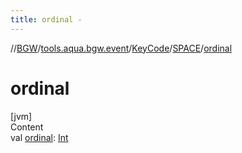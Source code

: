 ```yaml
---
title: ordinal -
---
```

//[BGW](../../../../index.md)/[tools.aqua.bgw.event](../../index.md)/[KeyCode](../index.md)/[SPACE](index.md)/[ordinal](ordinal.md)



# ordinal  
[jvm]  
Content  
val [ordinal](ordinal.md): [Int](https://kotlinlang.org/api/latest/jvm/stdlib/kotlin/-int/index.html)  



